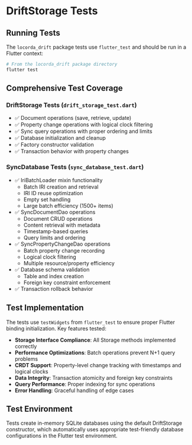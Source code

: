 # DriftStorage Tests

## Running Tests

The `locorda_drift` package tests use `flutter_test` and should be run in a Flutter context:

```bash
# From the locorda_drift package directory
flutter test
```

## Comprehensive Test Coverage

### DriftStorage Tests (`drift_storage_test.dart`)
- ✅ Document operations (save, retrieve, update)
- ✅ Property change operations with logical clock filtering
- ✅ Sync query operations with proper ordering and limits
- ✅ Database initialization and cleanup
- ✅ Factory constructor validation
- ✅ Transaction behavior with property changes

### SyncDatabase Tests (`sync_database_test.dart`)
- ✅ IriBatchLoader mixin functionality
  - Batch IRI creation and retrieval
  - IRI ID reuse optimization
  - Empty set handling
  - Large batch efficiency (1500+ items)
- ✅ SyncDocumentDao operations
  - Document CRUD operations
  - Content retrieval with metadata
  - Timestamp-based queries
  - Query limits and ordering
- ✅ SyncPropertyChangeDao operations
  - Batch property change recording
  - Logical clock filtering
  - Multiple resource/property efficiency
- ✅ Database schema validation
  - Table and index creation
  - Foreign key constraint enforcement
- ✅ Transaction rollback behavior

## Test Implementation

The tests use `testWidgets` from `flutter_test` to ensure proper Flutter binding initialization. Key features tested:

- **Storage Interface Compliance**: All Storage methods implemented correctly
- **Performance Optimizations**: Batch operations prevent N+1 query problems
- **CRDT Support**: Property-level change tracking with timestamps and logical clocks
- **Data Integrity**: Transaction atomicity and foreign key constraints
- **Query Performance**: Proper indexing for sync operations
- **Error Handling**: Graceful handling of edge cases

## Test Environment

Tests create in-memory SQLite databases using the default DriftStorage constructor, which automatically uses appropriate test-friendly database configurations in the Flutter test environment.